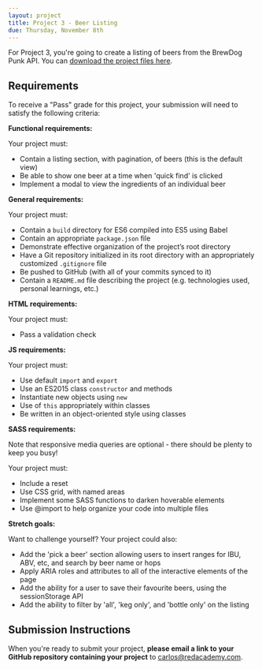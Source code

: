 ```yaml
---
layout: project
title: Project 3 - Beer Listing
due: Thursday, November 8th
---
```


For Project 3, you're going to create a listing of beers from the BrewDog Punk API. You can [download the project files here](https://drive.google.com/file/d/1AyPhlj8n_bCKlxRBaSzU313BsSfgHYCK/view?usp=sharing).

## Requirements

To receive a "Pass" grade for this project, your submission will need to satisfy the following criteria:

**Functional requirements:**

Your project must:

* Contain a listing section, with pagination, of beers (this is the default view)
* Be able to show one beer at a time when 'quick find' is clicked
* Implement a modal to view the ingredients of an individual beer

**General requirements:**

Your project must:

* Contain a `build` directory for ES6 compiled into ES5 using Babel
* Contain an appropriate `package.json` file
* Demonstrate effective organization of the project’s root directory
* Have a Git repository initialized in its root directory with an appropriately customized `.gitignore` file
* Be pushed to GitHub (with all of your commits synced to it)
* Contain a `README.md` file describing the project (e.g. technologies used, personal learnings, etc.)

**HTML requirements:**

Your project must:

* Pass a validation check

**JS requirements:**

Your project must:

* Use default `import` and `export`
* Use an ES2015 class `constructor` and methods
* Instantiate new objects using `new`
* Use of `this` appropriately within classes
* Be written in an object-oriented style using classes

**SASS requirements:**

Note that responsive media queries are optional - there should be plenty to keep you busy!

Your project must:

* Include a reset
* Use CSS grid, with named areas
* Implement some SASS functions to darken hoverable elements
* Use @import to help organize your code into multiple files

**Stretch goals:**

Want to challenge yourself? Your project could also:

* Add the 'pick a beer' section allowing users to insert ranges for IBU, ABV, etc, and search by beer name or hops
* Apply ARIA roles and attributes to all of the interactive elements of the page
* Add the ability for a user to save their favourite beers, using the sessionStorage API 
* Add the ability to filter by 'all', 'keg only', and 'bottle only' on the listing


## Submission Instructions

When you're ready to submit your project, **please email a link to your GitHub repository containing your project** to [carlos@redacademy.com](mailto:carlos@redacademy.com).
